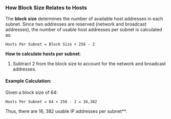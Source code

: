 ### How Block Size Relates to Hosts

The **block size** determines the number of available host addresses in each subnet. Since two addresses are reserved (network and broadcast addresses), the number of usable host addresses per subnet is calculated as:

```
Hosts Per Subnet = Block Size × 256 - 2
```

**How to calculate hosts per subnet**:

1. Subtract 2 from the block size to account for the network and broadcast addresses.

#### Example Calculation:

Given a block size of 64:

```
Hosts Per Subnet = 64 × 256 - 2 = 16,382
```

Thus, there are 16, 382 usable IP addresses per subnet**.